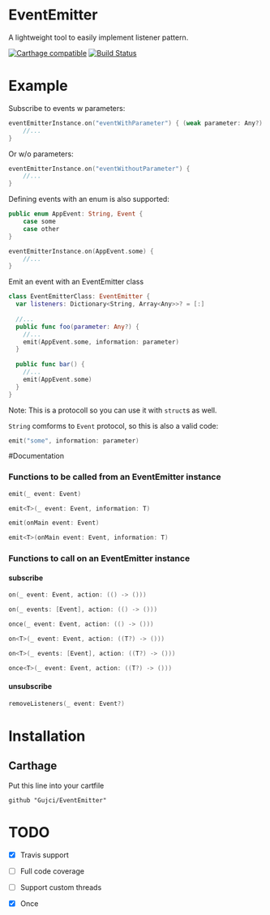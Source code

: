 # EventEmitter
A lightweight tool to easily implement listener pattern.

[![Carthage compatible](https://img.shields.io/badge/Carthage-compatible-4BC51D.svg?style=flat)](https://github.com/Carthage/Carthage)
[![Build Status](https://travis-ci.org/Gujci/EventEmitter.svg?branch=master)](https://travis-ci.org/Gujci/EventEmitter)

Example
========

Subscribe to events w parameters:
```swift
eventEmitterInstance.on("eventWithParameter") { (weak parameter: Any?) in
    //...
}
```
Or w/o parameters:
```swift
eventEmitterInstance.on("eventWithoutParameter") {
    //...
}
```

Defining events with an enum is also supported:
```swift
public enum AppEvent: String, Event {
    case some
    case other
}
```

```swift
eventEmitterInstance.on(AppEvent.some) {
    //...
}
```

Emit an event with an EventEmitter class
```swift
class EventEmitterClass: EventEmitter {
  var listeners: Dictionary<String, Array<Any>>? = [:]
  
  //...
  public func foo(parameter: Any?) {
    //...
    emit(AppEvent.some, information: parameter)
  }
  
  public func bar() {
    //...
    emit(AppEvent.some)
  }
}
```
Note: This is a protocoll so you can use it with `struct`s as well. 

`String` comforms to `Event` protocol, so this is also a valid code:

```swift
emit("some", information: parameter)
```

#Documentation
### Functions to be called from an EventEmitter instance

```swift
emit(_ event: Event)
```

```swift
emit<T>(_ event: Event, information: T)
```

```swift
emit(onMain event: Event)
```

```swift
emit<T>(onMain event: Event, information: T)
```


### Functions to call on an EventEmitter instance
#### subscribe

```swift
on(_ event: Event, action: (() -> ()))
```

```swift
on(_ events: [Event], action: (() -> ()))
```

```swift
once(_ event: Event, action: (() -> ()))
```

```swift
on<T>(_ event: Event, action: ((T?) -> ()))
```

```swift
on<T>(_ events: [Event], action: ((T?) -> ()))
```

```swift
once<T>(_ event: Event, action: ((T?) -> ()))
```

#### unsubscribe

```swift
removeListeners(_ event: Event?)
```

# Installation
## Carthage 

Put this line into your cartfile

```
github "Gujci/EventEmitter"
```

# TODO
 - [x] Travis support
 - [ ] Full code coverage
 - [ ] Support custom threads
 - [x] Once

